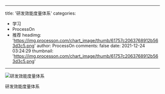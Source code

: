 
---
title: '研发效能度量体系'
categories: 
 - 学习
 - ProcessOn
 - 推荐
headimg: 'https://img.processon.com/chart_image/thumb/61757c2063768912b563d3c5.png'
author: ProcessOn
comments: false
date: 2021-12-24 03:24:29
thumbnail: 'https://img.processon.com/chart_image/thumb/61757c2063768912b563d3c5.png'
---

<div>   
<img class="thumb" alt="研发效能度量体系" src="https://img.processon.com/chart_image/thumb/61757c2063768912b563d3c5.png" referrerpolicy="no-referrer">
<p>研发效能度量体系</p>  
</div>
            